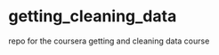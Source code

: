 getting_cleaning_data
=====================

repo for the coursera getting and cleaning data course
